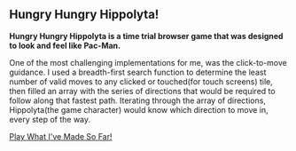 ## Hungry Hungry Hippolyta!
**Hungry Hungry Hippolyta is a time trial browser game that was designed to look and feel like Pac-Man.**

One of the most challenging implementations for me, was the click-to-move guidance.  I used a breadth-first search function to determine the least number of valid moves to any clicked or touched(for touch screens) tile, then filled an array with the series of directions that would be required to follow along that fastest path.  Iterating through the array of directions, Hippolyta(the game character) would know which direction to move in, every step of the way.

[Play What I've Made So Far!](http://rserrano169.github.io/HungryHungryHippolyta/html/hhh.html)
